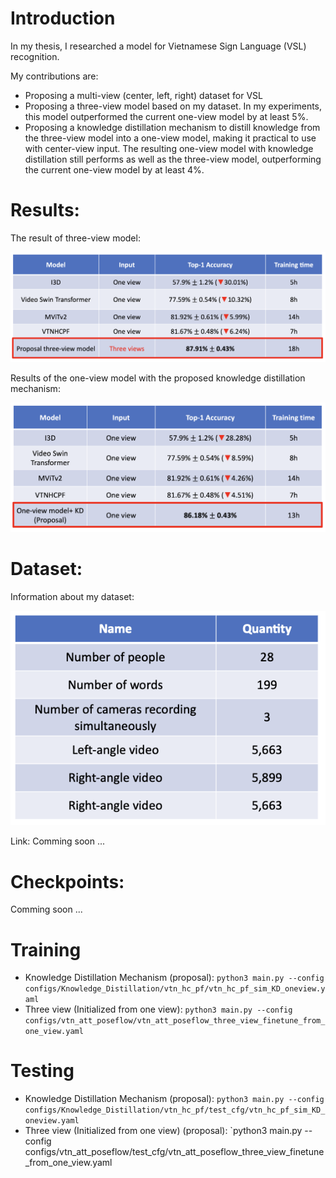# Introduction
<p> In my thesis, I researched a model for Vietnamese Sign Language (VSL) recognition.</p>
<p>My contributions are: </p>
<ul> 
  <li>Proposing a multi-view (center, left, right) dataset for VSL</li>
  <li>Proposing a three-view model based on my dataset. In my experiments, this model outperformed the current one-view model by at least 5%.</li>
  <li>Proposing a knowledge distillation mechanism to distill knowledge from the three-view model into a one-view model, making it practical to use with center-view input. The resulting one-view model with knowledge distillation still performs as well as the three-view model, outperforming the current one-view model by at least 4%.</li>
</ul>

# Results:
<p>The result of three-view model: </p>

![three-view](/images/three-view.png)
<p>Results of the one-view model with the proposed knowledge distillation mechanism: </p>

![KD](/images/KD.png)

# Dataset:
<p>Information about my dataset: </p>

![Data Information](/images/data.png)

<p>Link: Comming soon ...</p>

# Checkpoints:
<p>Comming soon ...</p>

# Training
  + Knowledge Distillation Mechanism (proposal): `python3 main.py --config configs/Knowledge_Distillation/vtn_hc_pf/vtn_hc_pf_sim_KD_oneview.yaml`
  + Three view (Initialized from one view): `python3 main.py --config configs/vtn_att_poseflow/vtn_att_poseflow_three_view_finetune_from_one_view.yaml`
# Testing
  + Knowledge Distillation Mechanism (proposal): `python3 main.py --config configs/Knowledge_Distillation/vtn_hc_pf/test_cfg/vtn_hc_pf_sim_KD_oneview.yaml`
  + Three view (Initialized from one view) (proposal): `python3 main.py --config configs/vtn_att_poseflow/test_cfg/vtn_att_poseflow_three_view_finetune_from_one_view.yaml
